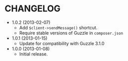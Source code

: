 CHANGELOG
=========

* 1.0.2 (2013-02-07)
    * Add `$client->sendMessage()` shortcut.
    * Require stable versions of Guzzle in `composer.json`
* 1.0.1 (2013-01-15)
    * Update for compatibility with Guzzle 3.1.0
* 1.0.0 (2013-01-08)
    * Initial release.
